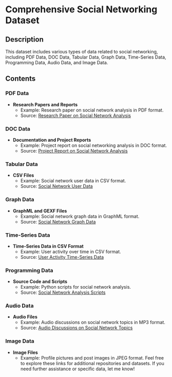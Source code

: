 # Comprehensive Social Networking Dataset

## Description
This dataset includes various types of data related to social networking, including PDF Data, DOC Data, Tabular Data, Graph Data, Time-Series Data, Programming Data, Audio Data, and Image Data.

## Contents

### PDF Data
- **Research Papers and Reports**
  - Example: Research paper on social network analysis in PDF format.
  - Source: [Research Paper on Social Network Analysis](https://example.com/research-paper.pdf)

### DOC Data
- **Documentation and Project Reports**
  - Example: Project report on social networking analysis in DOC format.
  - Source: [Project Report on Social Network Analysis](https://example.com/project-report.doc)

### Tabular Data
- **CSV Files**
  - Example: Social network user data in CSV format.
  - Source: [Social Network User Data](https://example.com/user-data.csv)

### Graph Data
- **GraphML and GEXF Files**
  - Example: Social network graph data in GraphML format.
  - Source: [Social Network Graph Data](https://example.com/network-graph.graphml)

### Time-Series Data
- **Time-Series Data in CSV Format**
  - Example: User activity over time in CSV format.
  - Source: [User Activity Time-Series Data](https://example.com/user-activity.csv)

### Programming Data
- **Source Code and Scripts**
  - Example: Python scripts for social network analysis.
  - Source: [Social Network Analysis Scripts](https://github.com/example/social-network-analysis)

### Audio Data
- **Audio Files**
  - Example: Audio discussions on social network topics in MP3 format.
  - Source: [Audio Discussions on Social Network Topics](https://example.com/discussions.mp3)

### Image Data
- **Image Files**
  - Example: Profile pictures and post images in JPEG format.
Feel free to explore these links for additional repositories and datasets. If you need further assistance or specific data, let me know!
